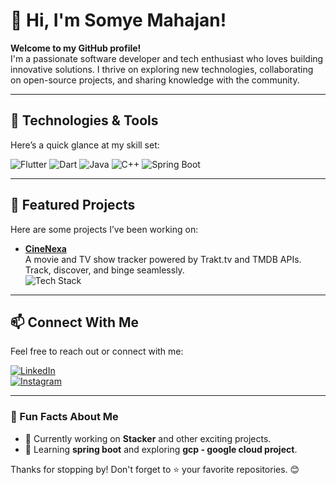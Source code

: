 # 👋 Hi, I'm Somye Mahajan!

**Welcome to my GitHub profile!**  
I'm a passionate software developer and tech enthusiast who loves building innovative solutions. I thrive on exploring new technologies, collaborating on open-source projects, and sharing knowledge with the community.

---

## 🔧 Technologies & Tools

Here’s a quick glance at my skill set:  

![Flutter](https://img.shields.io/badge/Mobile-Flutter-informational?style=flat&logo=flutter&logoColor=white&color=02569B)
![Dart](https://img.shields.io/badge/Language-Dart-informational?style=flat&logo=dart&logoColor=white&color=0175C2)
![Java](https://img.shields.io/badge/Language-Java-informational?style=flat&logo=java&logoColor=white&color=007396)
![C++](https://img.shields.io/badge/Language-C++-informational?style=flat&logo=c%2B%2B&logoColor=white&color=00599C)
![Spring Boot](https://img.shields.io/badge/Framework-Spring_Boot-informational?style=flat&logo=spring&logoColor=white&color=6DB33F)

---

## 📂 Featured Projects

Here are some projects I’ve been working on:

- **[CineNexa](https://github.com/sommye-ctr/cinenexa)**  
  A movie and TV show tracker powered by Trakt.tv and TMDB APIs. Track, discover, and binge seamlessly.  
  ![Tech Stack](https://img.shields.io/badge/TechStack-Flutter_SpringBoot_Dart-informational?style=flat&logo=flutter&logoColor=white&color=blue)
---

## 📫 Connect With Me

Feel free to reach out or connect with me:

[![LinkedIn](https://img.shields.io/badge/LinkedIn-Connect-blue?style=flat&logo=linkedin)](www.linkedin.com/in/somye-mahajan-b1384b332)  
[![Instagram](https://img.shields.io/badge/Instagram-Follow-red?style=flat&logo=instagram)](https://www.instagram.com/_sommyee/)

---

### 🌱 Fun Facts About Me

- 🔭 Currently working on **Stacker** and other exciting projects.
- 🌱 Learning **spring boot** and exploring **gcp - google cloud project**.

Thanks for stopping by! Don't forget to ⭐ your favorite repositories. 😊
